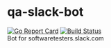 # qa-slack-bot    
[![Go Report Card](https://goreportcard.com/badge/github.com/artemnikitin/qa-slack-bot)](https://goreportcard.com/report/github.com/artemnikitin/qa-slack-bot)    [![Build Status](https://travis-ci.org/artemnikitin/qa-slack-bot.svg?branch=master)](https://travis-ci.org/artemnikitin/qa-slack-bot)    
Bot for softwaretesters.slack.com
